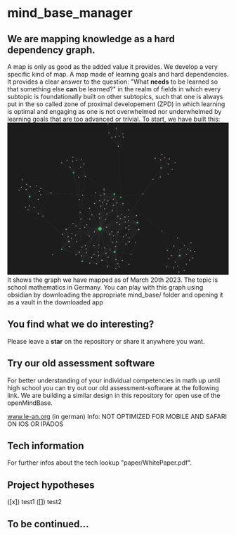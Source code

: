 # mind_base_manager
## We are mapping knowledge as a hard dependency graph.
A map is only as good as the added value it provides. We develop a very specific kind of map. A map made of learning goals and hard dependencies. It provides a clear answer to the question: "What **needs** to be learned so that something else **can** be learned?" in the realm of fields in which every subtopic is foundationally built on other subtopics, such that one is always put in the so called zone of proximal developement (ZPD) in which learning is optimal and engaging as one is not overwhelmed nor underwhelmed by learning goals that are too advanced or trivial.
To start, we have built this:
![](images/germany_math_graph.png)
It shows the graph we have mapped as of March 20th 2023. The topic is school mathematics in Germany.
You can play with this graph using obsidian by downloading the appropriate mind_base/ folder and opening it as a vault in the downloaded app

## You find what we do interesting?
Please leave a **star** on the repository or share it anywhere you want.

## Try our old assessment software
For better understanding of your individual competencies in math up until high school you can try out our old assessment-software at the following link.
We are building a similar design in this repository for open use of the openMindBase.

www.le-an.org (in german)
Info: NOT OPTIMIZED FOR MOBILE AND SAFARI ON IOS OR IPADOS

## Tech information
For further infos about the tech lookup "paper/WhitePaper.pdf".

## Project hypotheses
([x]) test1
([]) test2


## To be continued...


